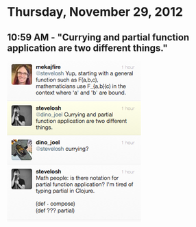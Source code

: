 # Thursday, November 29, 2012

## 10:59 AM - "Currying and partial function application are two different things." 

![](/files/currying.png)

